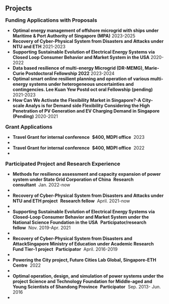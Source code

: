 <h1 id="projects"></h1>

<h2 style="margin: 30px 0px -15px;">Projects<temp style="font-size:15px;"></temp></h2>

<h3 style="margin: 30px 0px 5px;">Funding Applications with Proposals</h3>
<ul>
<li><strong>Optimal energy management of offshore microgrid with ships under Maritime & Port Authority of Singapore (MPA)</strong> 2023-2025</li>
<li><strong>Recovery of Cyber-Physical System from Disasters and Attacks under NTU and ETH</strong> 2021-2023</li>
<li><strong>Supporting Sustainable Evolution of Electrical Energy Systems via Closed Loop Consumer Behavior and Market System in the USA</strong> 2020-2022</li>
<li><strong>Data based resilience of multi-energy Microgrid (DR-MEMG), Marie-Curie Postdoctoral Fellowship 2022</strong> 2023-2024</li>
<li><strong>Optimal smart online resilient planning and operation of various multi-energy systems under heterogeneous uncertainties and contingencies. Lee Kuan Yew Postd oct oral Fellowship (pending)</strong> 2021-2023</li>
<li><strong>How Can We Activate the Flexibility Market in Singapore?-A City-scale Analys is for Demand side Flexibility Considering the High Penetration of PV Generation and EV Charging Demand in Singapore (Pending)</strong> 2020-2021</li>
</ul>

<h3 style="margin: 15px 0px 5px;">Grant Applications</h3>
<ul>
<li><strong>Travel Grant for internal conference</strong>&nbsp;&nbsp;<strong>$400, MDPI office</strong>&nbsp;&nbsp;2023<li>
<li><strong>Travel Grant for internal conference</strong>&nbsp;&nbsp;<strong>$400, MDPI office</strong>&nbsp;&nbsp;2022<li>
</ul>

<h3 style="margin: 15px 0px 5px;">Participated Project and Research Experience</h3>
<ul>
<li><strong>Methods for resilience assessment and capacity expansion of power system under State Grid Corporation of China</strong>&nbsp;&nbsp;<strong>Research consultant</strong>&nbsp;&nbsp;Jan. 2022-now<li>
<li><strong>Recovery of Cyber-Physical System from Disasters and Attacks under NTU and ETH project</strong>&nbsp;&nbsp;<strong>Research fellow</strong>&nbsp;&nbsp;April. 2021-now<li>
<li><strong>Supporting Sustainable Evolution of Electrical Energy Systems via Closed-Loop Consumer Behavior and Market System under the National Science Foundation in the USA</strong>&nbsp;&nbsp;<strong>Participator/research fellow</strong>&nbsp;&nbsp;Nov. 2019-Apr. 2021<li>
<li><strong>Recovery of Cyber-Physical System from Disasters and AttackSingapore Ministry of Education under Academic Research Fund Tier-1 project</strong>&nbsp;&nbsp;<strong>Participator</strong>&nbsp;&nbsp;April. 2016-2019<li>
<li><strong>Powering the City project, Future Cities Lab Global, Singapore-ETH Centre</strong>&nbsp;&nbsp;2022<li>
<li><strong>Optimal operation, design, and simulation of power systems under the project Science and Technology Foundation for Middle-aged and Young Scientists of Shandong Province</strong>&nbsp;&nbsp;<strong>Participator</strong>&nbsp;&nbsp;Sep. 2013- Jun. 2016<li>
</ul>




















<!-- <div class="publications">
<ol class="bibliography">

{% for link in site.data.projects.main %}

<li>
<div class="pub-row">
  <div class="col-sm-3 abbr" style="position: relative;padding-right: 15px;padding-left: 15px;">
    <img src="{{ link.image }}" class="teaser img-fluid z-depth-1" style="width=100;height=40%">
            <abbr class="badge">{{ link.project_short }}</abbr>
  </div>
  <div class="col-sm-9" style="position: relative;padding-right: 15px;padding-left: 20px;">
      <div class="title"><a href="{{ link.web }}">{{ link.title }}</a></div>
      <div class="author">{{ link.authors }}</div>
      <div class="author">{{ link.abstract }}</div>
      <div class="periodical"><em>{{ link.project }}</em>
      </div>
    <div class="links">
      {% if link.pdf %} 
      <a href="{{ link.pdf }}" class="btn btn-sm z-depth-0" role="button" target="_blank" style="font-size:12px;">PDF</a>
      {% endif %}
      {% if link.code %} 
      <a href="{{ link.code }}" class="btn btn-sm z-depth-0" role="button" target="_blank" style="font-size:12px;">Code</a>
      {% endif %}
      {% if link.page %} 
      <a href="{{ link.page }}" class="btn btn-sm z-depth-0" role="button" target="_blank" style="font-size:12px;">Project Page</a>
      {% endif %}
      {% if link.bibtex %} 
      <a href="{{ link.bibtex }}" class="btn btn-sm z-depth-0" role="button" target="_blank" style="font-size:12px;">BibTex</a>
      {% endif %}
      {% if link.web %} 
      <a href="{{ link.web }}" class="btn btn-sm z-depth-0" role="button" target="_blank" style="font-size:12px;">Website</a>
      {% endif %}
      {% if link.notes %}
      <strong> <i style="color:#e74d3c">{{ link.notes }}</i></strong>
      {% endif %}
      {% if link.others %} 
      {{ link.others }}
      {% endif %}
    </div>
  </div>
</div>
</li>

<br>

{% endfor %}

 -->

